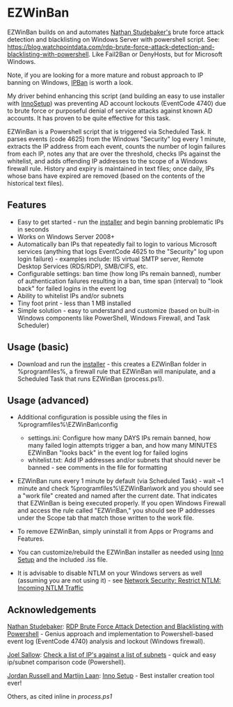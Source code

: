 # EZWinBan
EZWinBan builds on and automates [Nathan Studebaker's](https://blog.watchpointdata.com/author/nathan-studebaker) brute force attack detection and blacklisting on Windows Server with powershell script. See: https://blog.watchpointdata.com/rdp-brute-force-attack-detection-and-blacklisting-with-powershell. Like Fail2Ban or DenyHosts, but for Microsoft Windows.

Note, if you are looking for a more mature and robust approach to IP banning on Windows, [IPBan](https://github.com/DigitalRuby/IPBan) is worth a look.

My driver behind enhancing this script (and building an easy to use installer with [InnoSetup](http://www.jrsoftware.org/isinfo.php)) was preventing AD account lockouts (EventCode 4740) due to brute force or purposeful denial of service attacks against known AD accounts. It has proven to be quite effective for this task.

EZWinBan is a Powershell script that is triggered via Scheduled Task. It parses events (code 4625) from the Windows "Security" log every 1 minute, extracts the IP address from each event, counts the number of login failures from each IP, notes any that are over the threshold, checks IPs against the whitelist, and adds offending IP addresses to the scope of a Windows firewall rule. History and expiry is maintained in text files; once daily, IPs whose bans have expired are removed (based on the contents of the historical text files).


## Features
* Easy to get started - run the [installer](https://github.com/neil-sabol/EZWinBan/releases/download/1.0.0/EZWinBan-Install.exe) and begin banning problematic IPs in seconds
* Works on Windows Server 2008+
* Automatically ban IPs that repeatedly fail to login to various Microsoft services (anything that logs EventCode 4625 to the "Security" log upon login failure) - examples include: IIS virtual SMTP server, Remote Desktop Services (RDS/RDP), SMB/CIFS, etc.
* Configurable settings: ban time (how long IPs remain banned), number of authentication failures resulting in a ban, time span (interval) to "look back" for failed logins in the event log
* Ability to whitelist IPs and/or subnets
* Tiny foot print - less than 1 MB installed
* Simple solution - easy to understand and customize (based on built-in Windows components like PowerShell, Windows Firewall, and Task Scheduler)


## Usage (basic)
* Download and run the [installer](https://github.com/neil-sabol/EZWinBan/releases/download/1.0.0/EZWinBan-Install.exe) - this creates a EZWinBan folder in %programfiles%, a firewall rule that EZWinBan will manipulate, and a Scheduled Task that runs EZWinBan (process.ps1).

## Usage (advanced)
* Additional configuration is possible using the files in %programfiles%\EZWinBan\config
     * settings.ini: Configure how many DAYS IPs remain banned, how many failed login attempts trigger a ban, and how many MINUTES EZWinBan "looks back" in the event log for failed logins
     * whitelist.txt: Add IP addresses and/or subnets that should never be banned - see comments in the file for formatting
   
* EZWinBan runs every 1 minute by default (via Scheduled Task) - wait ~1 minute and check %programfiles%\EZWinBan\work and you should see a "work file" created and named after the current date. That indicates that EZWinBan is being executed properly. If you open Windows Firewall and access the rule called "EZWinBan," you should see IP addresses under the Scope tab that match those written to the work file.

* To remove EZWinBan, simply uninstall it from Apps or Programs and Features.

* You can customize/rebuild the EZWinBan installer as needed using [Inno Setup](http://www.jrsoftware.org/) and the included .iss file.

* It is advisable to disable NTLM on your Windows servers as well (assuming you are not using it) - see [Network Security: Restrict NTLM: Incoming NTLM Traffic](https://docs.microsoft.com/en-us/previous-versions/windows/it-pro/windows-server-2008-R2-and-2008/jj852167(v=ws.10))


## Acknowledgements
[Nathan Studebaker](https://blog.watchpointdata.com/author/nathan-studebaker): [RDP Brute Force Attack Detection and Blacklisting with Powershell](https://blog.watchpointdata.com/rdp-brute-force-attack-detection-and-blacklisting-with-powershell) - Genius approach and implementation to Powershell-based event log (EventCode 4740) analysis and lockout (Windows firewall).

[Joel Sallow](https://www.reddit.com/user/Ta11ow/): [Check a list of IP's against a list of subnets](https://www.reddit.com/r/PowerShell/comments/8u14wl/check_a_list_of_ips_against_a_list_of_subnets/) - quick and easy ip/subnet comparison code (Powershell).

[Jordan Russell and Martijn Laan](http://www.jrsoftware.org/isinfo.php): [Inno Setup](http://www.jrsoftware.org/) - Best installer creation tool ever!

Others, as cited inline in *process.ps1*


